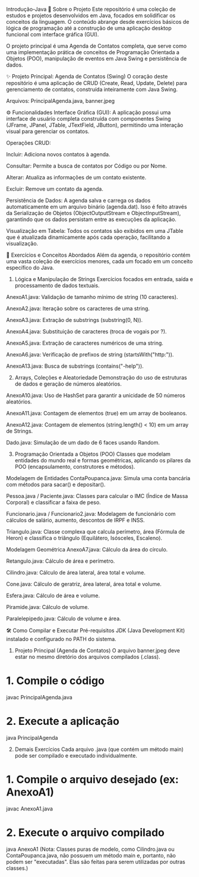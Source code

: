 Introdução-Java
📖 Sobre o Projeto
Este repositório é uma coleção de estudos e projetos desenvolvidos em Java, focados em solidificar os conceitos da linguagem. O conteúdo abrange desde exercícios básicos de lógica de programação até a construção de uma aplicação desktop funcional com interface gráfica (GUI).

O projeto principal é uma Agenda de Contatos completa, que serve como uma implementação prática de conceitos de Programação Orientada a Objetos (POO), manipulação de eventos em Java Swing e persistência de dados.

✨ Projeto Principal: Agenda de Contatos (Swing)
O coração deste repositório é uma aplicação de CRUD (Create, Read, Update, Delete) para gerenciamento de contatos, construída inteiramente com Java Swing.

Arquivos: PrincipalAgenda.java, banner.jpeg

⚙️ Funcionalidades
Interface Gráfica (GUI): A aplicação possui uma interface de usuário completa construída com componentes Swing (JFrame, JPanel, JTable, JTextField, JButton), permitindo uma interação visual para gerenciar os contatos.

Operações CRUD:

Incluir: Adiciona novos contatos à agenda.

Consultar: Permite a busca de contatos por Código ou por Nome.

Alterar: Atualiza as informações de um contato existente.

Excluir: Remove um contato da agenda.

Persistência de Dados: A agenda salva e carrega os dados automaticamente em um arquivo binário (agenda.dat). Isso é feito através da Serialização de Objetos (ObjectOutputStream e ObjectInputStream), garantindo que os dados persistam entre as execuções da aplicação.

Visualização em Tabela: Todos os contatos são exibidos em uma JTable que é atualizada dinamicamente após cada operação, facilitando a visualização.

🚀 Exercícios e Conceitos Abordados
Além da agenda, o repositório contém uma vasta coleção de exercícios menores, cada um focado em um conceito específico do Java.

1. Lógica e Manipulação de Strings
Exercícios focados em entrada, saída e processamento de dados textuais.

AnexoA1.java: Validação de tamanho mínimo de string (10 caracteres).

AnexoA2.java: Iteração sobre os caracteres de uma string.

AnexoA3.java: Extração de substrings (substring(0, N)).

AnexoA4.java: Substituição de caracteres (troca de vogais por ?).

AnexoA5.java: Extração de caracteres numéricos de uma string.

AnexoA6.java: Verificação de prefixos de string (startsWith("http:")).

AnexoA13.java: Busca de substrings (contains("-help")).

2. Arrays, Coleções e Aleatoriedade
Demonstração do uso de estruturas de dados e geração de números aleatórios.

AnexoA10.java: Uso de HashSet para garantir a unicidade de 50 números aleatórios.

AnexoA11.java: Contagem de elementos (true) em um array de booleanos.

AnexoA12.java: Contagem de elementos (string.length() < 10) em um array de Strings.

Dado.java: Simulação de um dado de 6 faces usando Random.

3. Programação Orientada a Objetos (POO)
Classes que modelam entidades do mundo real e formas geométricas, aplicando os pilares da POO (encapsulamento, construtores e métodos).

Modelagem de Entidades
ContaPoupanca.java: Simula uma conta bancária com métodos para sacar() e depositar().

Pessoa.java / Paciente.java: Classes para calcular o IMC (Índice de Massa Corporal) e classificar a faixa de peso.

Funcionario.java / Funcionario2.java: Modelagem de funcionário com cálculos de salário, aumento, descontos de IRPF e INSS.

Triangulo.java: Classe complexa que calcula perímetro, área (Fórmula de Heron) e classifica o triângulo (Equilátero, Isósceles, Escaleno).

Modelagem Geométrica
AnexoA7.java: Cálculo da área do círculo.

Retangulo.java: Cálculo de área e perímetro.

Cilindro.java: Cálculo de área lateral, área total e volume.

Cone.java: Cálculo de geratriz, área lateral, área total e volume.

Esfera.java: Cálculo de área e volume.

Piramide.java: Cálculo de volume.

Paralelepipedo.java: Cálculo de volume e área.

🛠️ Como Compilar e Executar
Pré-requisitos
JDK (Java Development Kit) instalado e configurado no PATH do sistema.

1. Projeto Principal (Agenda de Contatos)
O arquivo banner.jpeg deve estar no mesmo diretório dos arquivos compilados (.class).

# 1. Compile o código
javac PrincipalAgenda.java

# 2. Execute a aplicação
java PrincipalAgenda

2. Demais Exercícios
Cada arquivo .java (que contém um método main) pode ser compilado e executado individualmente.

# 1. Compile o arquivo desejado (ex: AnexoA1)
javac AnexoA1.java

# 2. Execute o arquivo compilado
java AnexoA1
(Nota: Classes puras de modelo, como Cilindro.java ou ContaPoupanca.java, não possuem um método main e, portanto, não podem ser "executadas". Elas são feitas para serem utilizadas por outras classes.)
